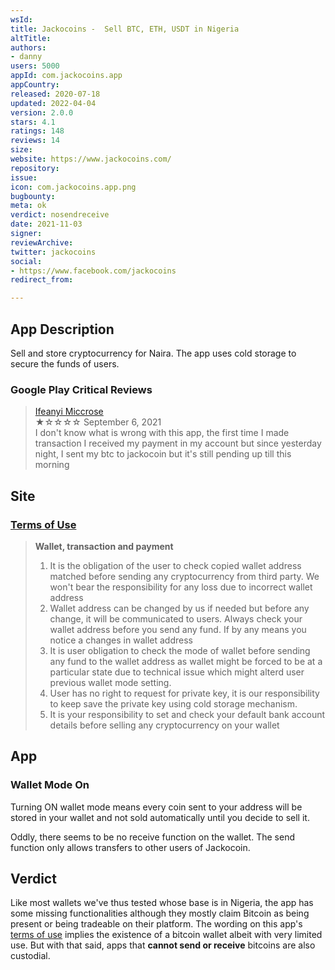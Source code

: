 ```yaml
---
wsId: 
title: Jackocoins -  Sell BTC, ETH, USDT in Nigeria
altTitle: 
authors:
- danny
users: 5000
appId: com.jackocoins.app
appCountry: 
released: 2020-07-18
updated: 2022-04-04
version: 2.0.0
stars: 4.1
ratings: 148
reviews: 14
size: 
website: https://www.jackocoins.com/
repository: 
issue: 
icon: com.jackocoins.app.png
bugbounty: 
meta: ok
verdict: nosendreceive
date: 2021-11-03
signer: 
reviewArchive: 
twitter: jackocoins
social:
- https://www.facebook.com/jackocoins
redirect_from: 

---
```


## App Description

Sell and store cryptocurrency for Naira. The app uses cold storage to secure the funds of users.

### Google Play Critical Reviews

> [Ifeanyi Miccrose](https://play.google.com/store/apps/details?id=com.jackocoins.app&reviewId=gp%3AAOqpTOER-t0wfPN6re6rSLY2CkWVy5H2TYB5WKCwS6pJeYEddKOu36sQhG-UOMBorEYVkKkqHJx8ZFsLES_5fw)<br>
  ★☆☆☆☆ September 6, 2021 <br>
       I don't know what is wrong with this app, the first time I made transaction I received my payment in my account but since yesterday night, I sent my btc to jackocoin but it's still pending up till this morning

## Site

### [Terms of Use](https://www.jackocoins.com/termsofuse)

> **Wallet, transaction and payment**
> 1. It is the obligation of the user to check copied wallet address matched before sending any cryptocurrency from third party. We won't bear the responsibility for any loss due to incorrect wallet address
> 2. Wallet address can be changed by us if needed but before any change, it will be communicated to users. Always check your wallet address before you send any fund. If by any means you notice a changes in wallet address
> 3. It is user obligation to check the mode of wallet before sending any fund to the wallet address as wallet might be forced to be at a particular state due to technical issue which might alterd user previous wallet mode setting.
> 4. User has no right to request for private key, it is our responsibility to keep save the private key using cold storage mechanism.
> 5. It is your responsibility to set and check your default bank account details before selling any cryptocurrency on your wallet

## App

### Wallet Mode On

Turning ON wallet mode means every coin sent to your address will be stored in your wallet and not sold automatically until you decide to sell it. 

Oddly, there seems to be no receive function on the wallet. The send function only allows transfers to other users of Jackocoin.

## Verdict

Like most wallets we've thus tested whose base is in Nigeria, the app has some missing functionalities although they mostly claim Bitcoin as being present or being tradeable on their platform. The wording on this app's [terms of use](https://www.jackocoins.com/termsofuse) implies the existence of a bitcoin wallet albeit with very limited use. But with that said, apps that **cannot send or receive** bitcoins are also custodial.



